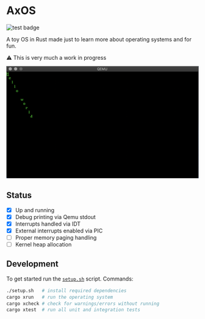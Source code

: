 # AxOS
![test badge](https://github.com/AxlLind/AxOS/workflows/Lints%20and%20tests/badge.svg)

A toy OS in Rust made just to learn more about operating systems and for fun.

:warning: This is very much a work in progress

![hello world screenshot](./screenshots/hello-world.png)

## Status
- [x] Up and running
- [x] Debug printing via Qemu stdout
- [x] Interrupts handled via IDT
- [x] External interrupts enabled via PIC
- [ ] Proper memory paging handling
- [ ] Kernel heap allocation

## Development
To get started run the [`setup.sh`](./setup.sh) script. Commands:

```sh
./setup.sh   # install required dependencies
cargo xrun   # run the operating system
cargo xcheck # check for warnings/errors without running
cargo xtest  # run all unit and integration tests
```

